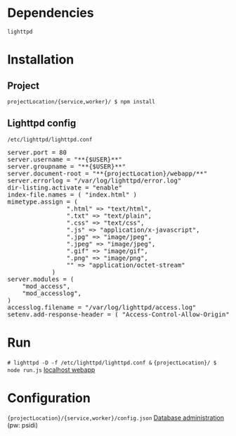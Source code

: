 # Dependencies
`lighttpd`

# Installation
## Project
`projectLocation/{service,worker}/ $ npm install`

## Lighttpd config 
`/etc/lighttpd/lighttpd.conf`
<pre>
server.port	= 80
server.username	= "**{$USER}**"
server.groupname = "**{$USER}**"
server.document-root = "**{projectLocation}/webapp/**"
server.errorlog	= "/var/log/lighttpd/error.log"
dir-listing.activate = "enable"
index-file.names = ( "index.html" )
mimetype.assign	= (
				".html" => "text/html",
				".txt" => "text/plain",
				".css" => "text/css",
				".js" => "application/x-javascript",
				".jpg" => "image/jpeg",
				".jpeg" => "image/jpeg",
				".gif" => "image/gif",
				".png" => "image/png",
				"" => "application/octet-stream"
			)
server.modules = (
	"mod_access",
	"mod_accesslog",
)
accesslog.filename = "/var/log/lighttpd/access.log"
setenv.add-response-header = ( "Access-Control-Allow-Origin" => "*" )
</pre>

# Run
`# lighttpd -D -f /etc/lighttpd/lighttpd.conf &`
`{projectLocation}/ $ node run.js`
[localhost webapp](http://localhost)
# Configuration
`{projectLocation}/{service,worker}/config.json`
[Database administration](http://adminer.vokracko.cz/?server=31.31.77.215&username=psidi&db=psidi&select=cell) (pw: psidi)